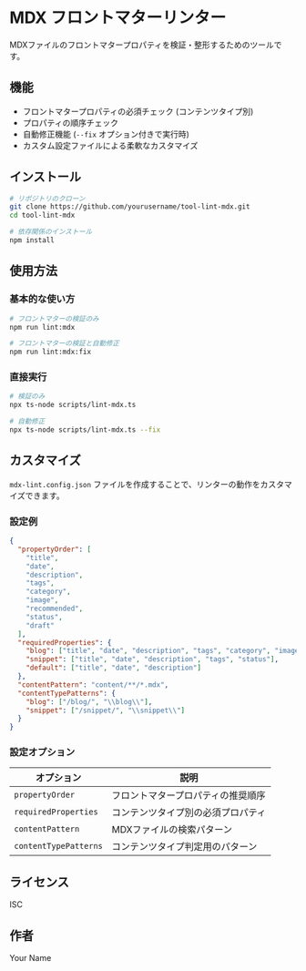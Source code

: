 # MDX フロントマターリンター

MDXファイルのフロントマタープロパティを検証・整形するためのツールです。

## 機能

- フロントマタープロパティの必須チェック (コンテンツタイプ別)
- プロパティの順序チェック
- 自動修正機能 (`--fix` オプション付きで実行時)
- カスタム設定ファイルによる柔軟なカスタマイズ

## インストール

```bash
# リポジトリのクローン
git clone https://github.com/yourusername/tool-lint-mdx.git
cd tool-lint-mdx

# 依存関係のインストール
npm install
```

## 使用方法

### 基本的な使い方

```bash
# フロントマターの検証のみ
npm run lint:mdx

# フロントマターの検証と自動修正
npm run lint:mdx:fix
```

### 直接実行

```bash
# 検証のみ
npx ts-node scripts/lint-mdx.ts

# 自動修正
npx ts-node scripts/lint-mdx.ts --fix
```

## カスタマイズ

`mdx-lint.config.json` ファイルを作成することで、リンターの動作をカスタマイズできます。

### 設定例

```json
{
  "propertyOrder": [
    "title",
    "date",
    "description",
    "tags",
    "category",
    "image",
    "recommended",
    "status",
    "draft"
  ],
  "requiredProperties": {
    "blog": ["title", "date", "description", "tags", "category", "image", "status"],
    "snippet": ["title", "date", "description", "tags", "status"],
    "default": ["title", "date", "description"]
  },
  "contentPattern": "content/**/*.mdx",
  "contentTypePatterns": {
    "blog": ["/blog/", "\\blog\\"],
    "snippet": ["/snippet/", "\\snippet\\"]
  }
}
```

### 設定オプション

| オプション | 説明 |
|------------|------|
| `propertyOrder` | フロントマタープロパティの推奨順序 |
| `requiredProperties` | コンテンツタイプ別の必須プロパティ |
| `contentPattern` | MDXファイルの検索パターン |
| `contentTypePatterns` | コンテンツタイプ判定用のパターン |

## ライセンス

ISC

## 作者

Your Name
